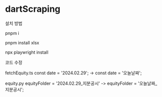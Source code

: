 # dartScraping
설치 방법

pnpm i

pnpm install xlsx

npx playwright install

코드 수정

fetchEquity.ts
const date = '2024.02.29'; -> const date = '오늘날짜';

equity.py
equityFolder = '2024.02.29_지분공시' -> equityFolder = '오늘날짜_지분공시';
